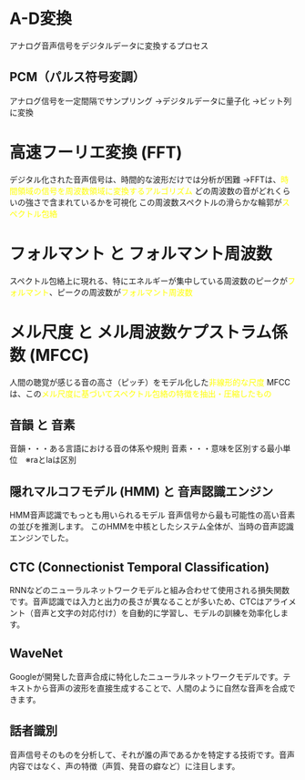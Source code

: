 # A-D変換
アナログ音声信号をデジタルデータに変換するプロセス
## PCM（パルス符号変調）
アナログ信号を一定間隔でサンプリング
→デジタルデータに量子化
→ビット列に変換
# 高速フーリエ変換 (FFT) 
デジタル化された音声信号は、時間的な波形だけでは分析が困難
→FFTは、<font color="#ffff00">時間領域の信号を周波数領域に変換するアルゴリズム</font>
どの周波数の音がどれくらいの強さで含まれているかを可視化
この周波数スペクトルの滑らかな輪郭が<font color="#ffff00">スペクトル包絡</font>
# フォルマント と フォルマント周波数
スペクトル包絡上に現れる、特にエネルギーが集中している周波数のピークが<font color="#ffff00">フォルマント</font>、ピークの周波数が<font color="#ffff00">フォルマント周波数</font>
# メル尺度 と メル周波数ケプストラム係数 (MFCC)
人間の聴覚が感じる音の高さ（ピッチ）をモデル化した<font color="#ffff00">非線形的な尺度</font>
MFCCは、この<font color="#ffff00">メル尺度に基づいてスペクトル包絡の特徴を抽出・圧縮したもの</font>
## 音韻 と 音素
音韻・・・ある言語における音の体系や規則
音素・・・意味を区別する最小単位　※raとlaは区別
## 隠れマルコフモデル (HMM) と 音声認識エンジン
HMM音声認識でもっとも用いられるモデル
音声信号から最も可能性の高い音素の並びを推測します。
このHMMを中核としたシステム全体が、当時の音声認識エンジンでした。
## CTC (Connectionist Temporal Classification)
RNNなどのニューラルネットワークモデルと組み合わせて使用される損失関数です。音声認識では入力と出力の長さが異なることが多いため、CTCはアライメント（音声と文字の対応付け）を自動的に学習し、モデルの訓練を効率化します。

## WaveNet
Googleが開発した音声合成に特化したニューラルネットワークモデルです。テキストから音声の波形を直接生成することで、人間のように自然な音声を合成できます。
## 話者識別
音声信号そのものを分析して、それが誰の声であるかを特定する技術です。音声内容ではなく、声の特徴（声質、発音の癖など）に注目します。